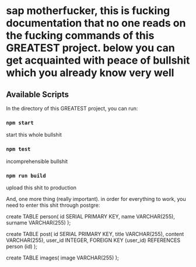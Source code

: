 # sap motherfucker, this is fucking documentation that no one reads on the fucking commands of this GREATEST project. below you can get acquainted with peace of bullshit which you already know very well

## Available Scripts

In the directory of this GREATEST project, you can run:

### `npm start`

start this whole bullshit

### `npm test`

incomprehensible bullshit

### `npm run build`

upload this shit to production





And, one more thing (really important). in order for everything to work, you need to enter this shit through postgre: 


create TABLE person(
    id SERIAL PRIMARY KEY,
    name VARCHAR(255),
    surname VARCHAR(255)
);

create TABLE post(
    id SERIAL PRIMARY KEY,
    title VARCHAR(255),
    content VARCHAR(255),
    user_id INTEGER,
    FOREIGN KEY (user_id) REFERENCES person (id)
);


create TABLE images(
    image VARCHAR(255)
);


